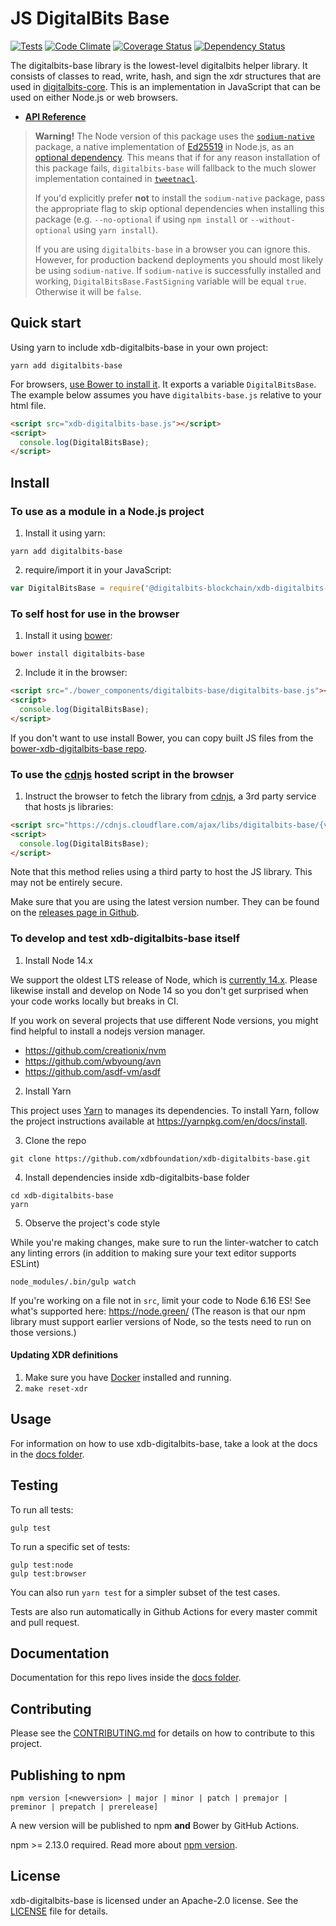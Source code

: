 # JS DigitalBits Base

[![Tests](https://github.com/xdbfoundation/xdb-digitalbits-base/actions/workflows/tests.yml/badge.svg)](https://github.com/xdbfoundation/xdb-digitalbits-base/actions/workflows/tests.yml)
[![Code Climate](https://codeclimate.com/github/digitalbits/xdb-digitalbits-base/badges/gpa.svg)](https://codeclimate.com/github/digitalbits/xdb-digitalbits-base)
[![Coverage Status](https://coveralls.io/repos/digitalbits/xdb-digitalbits-base/badge.svg?branch=master&service=github)](https://coveralls.io/github/digitalbits/xdb-digitalbits-base?branch=master)
[![Dependency Status](https://david-dm.org/digitalbits/xdb-digitalbits-base.svg)](https://david-dm.org/digitalbits/xdb-digitalbits-base)

The digitalbits-base library is the lowest-level digitalbits helper library. It consists
of classes to read, write, hash, and sign the xdr structures that are used in
[digitalbits-core](https://github.com/xdbfoundation/digitalbits-core). This is an
implementation in JavaScript that can be used on either Node.js or web browsers.

- **[API Reference](https://digitalbits.github.io/xdb-digitalbits-base/)**

> **Warning!** The Node version of this package uses the [`sodium-native`](https://www.npmjs.com/package/sodium-native) package, a native implementation of [Ed25519](https://ed25519.cr.yp.to/) in Node.js, as an [optional dependency](https://docs.npmjs.com/files/package.json#optionaldependencies).
> This means that if for any reason installation of this package fails, `digitalbits-base` will fallback to the much slower implementation contained in [`tweetnacl`](https://www.npmjs.com/package/tweetnacl).
> 
> If you'd explicitly prefer **not** to install the `sodium-native` package, pass the appropriate flag to skip optional dependencies when installing this package (e.g. `--no-optional` if using `npm install` or `--without-optional` using `yarn install`).
> 
> If you are using `digitalbits-base` in a browser you can ignore this. However, for production backend deployments you should most likely be using `sodium-native`.
> If `sodium-native` is successfully installed and working,
> `DigitalBitsBase.FastSigning` variable will be equal `true`. Otherwise it will be
> `false`.

## Quick start

Using yarn to include xdb-digitalbits-base in your own project:

```shell
yarn add digitalbits-base
```

For browsers, [use Bower to install it](#to-use-in-the-browser). It exports a
variable `DigitalBitsBase`. The example below assumes you have `digitalbits-base.js`
relative to your html file.

```html
<script src="xdb-digitalbits-base.js"></script>
<script>
  console.log(DigitalBitsBase);
</script>
```

## Install

### To use as a module in a Node.js project

1. Install it using yarn:

```shell
yarn add digitalbits-base
```

2. require/import it in your JavaScript:

```js
var DigitalBitsBase = require('@digitalbits-blockchain/xdb-digitalbits-base');
```

### To self host for use in the browser

1. Install it using [bower](http://bower.io):

```shell
bower install digitalbits-base
```

2. Include it in the browser:

```html
<script src="./bower_components/digitalbits-base/digitalbits-base.js"></script>
<script>
  console.log(DigitalBitsBase);
</script>
```

If you don't want to use install Bower, you can copy built JS files from the
[bower-xdb-digitalbits-base repo](https://github.com/xdbfoundation/bower-xdb-digitalbits-base).

### To use the [cdnjs](https://cdnjs.com/libraries/digitalbits-base) hosted script in the browser

1. Instruct the browser to fetch the library from
   [cdnjs](https://cdnjs.com/libraries/digitalbits-base), a 3rd party service that
   hosts js libraries:

```html
<script src="https://cdnjs.cloudflare.com/ajax/libs/digitalbits-base/{version}/digitalbits-base.js"></script>
<script>
  console.log(DigitalBitsBase);
</script>
```

Note that this method relies using a third party to host the JS library. This
may not be entirely secure.

Make sure that you are using the latest version number. They can be found on the
[releases page in Github](https://github.com/xdbfoundation/xdb-digitalbits-base/releases).

### To develop and test xdb-digitalbits-base itself

1. Install Node 14.x

We support the oldest LTS release of Node, which is [currently 14.x](https://nodejs.org/en/about/releases/). Please likewise install and develop on Node 14 so you don't get surprised when your code works locally but breaks in CI.

If you work on several projects that use different Node versions, you might find helpful to install a nodejs version manager.

- https://github.com/creationix/nvm
- https://github.com/wbyoung/avn
- https://github.com/asdf-vm/asdf

2. Install Yarn

This project uses [Yarn](https://yarnpkg.com/) to manages its dependencies. To install Yarn, follow the project instructions available at https://yarnpkg.com/en/docs/install.

3. Clone the repo

```shell
git clone https://github.com/xdbfoundation/xdb-digitalbits-base.git
```

4. Install dependencies inside xdb-digitalbits-base folder

```shell
cd xdb-digitalbits-base
yarn
```

5. Observe the project's code style

While you're making changes, make sure to run the linter-watcher to catch any
linting errors (in addition to making sure your text editor supports ESLint)

```shell
node_modules/.bin/gulp watch
```

If you're working on a file not in `src`, limit your code to Node 6.16 ES! See
what's supported here: https://node.green/ (The reason is that our npm library
must support earlier versions of Node, so the tests need to run on those
versions.)

#### Updating XDR definitions

1. Make sure you have [Docker](https://www.docker.com/) installed and running.
2. `make reset-xdr`

## Usage

For information on how to use xdb-digitalbits-base, take a look at the docs in the
[docs folder](./docs).

## Testing

To run all tests:

```shell
gulp test
```

To run a specific set of tests:

```shell
gulp test:node
gulp test:browser
```

You can also run `yarn test` for a simpler subset of the test cases.

Tests are also run automatically in Github Actions for every master commit and
pull request.

## Documentation

Documentation for this repo lives inside the [docs folder](./docs).

## Contributing

Please see the [CONTRIBUTING.md](./CONTRIBUTING.md) for details on how to
contribute to this project.

## Publishing to npm

```
npm version [<newversion> | major | minor | patch | premajor | preminor | prepatch | prerelease]
```

A new version will be published to npm **and** Bower by GitHub Actions.

npm >= 2.13.0 required. Read more about
[npm version](https://docs.npmjs.com/cli/version).

## License

xdb-digitalbits-base is licensed under an Apache-2.0 license. See the
[LICENSE](./LICENSE) file for details.
